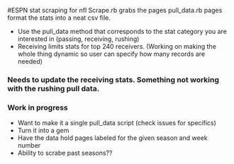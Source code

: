 #ESPN stat scraping for nfl
Scrape.rb grabs the pages
pull_data.rb pages format the stats into a neat csv file. 
- Use the pull_data method that corresponds to the stat category you are interested in (passing, receiving, rushing)
- Receiving limits stats for top 240 receivers. (Working on making the whole thing dynamic so user can specify how many records are needed)

### Needs to update the receiving stats. Something not working with the rushing pull data.

### Work in progress
- Want to make it a single pull_data script (check issues for specifics)
- Turn it into a gem
- Have the data hold pages labeled for the given season and week number
- Ability to scrabe past seasons??
